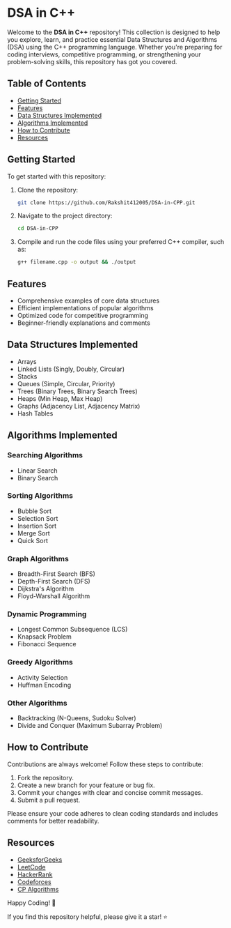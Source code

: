 # DSA in C++

Welcome to the **DSA in C++** repository! This collection is designed to help you explore, learn, and practice essential Data Structures and Algorithms (DSA) using the C++ programming language. Whether you're preparing for coding interviews, competitive programming, or strengthening your problem-solving skills, this repository has got you covered.

## Table of Contents

- [Getting Started](#getting-started)
- [Features](#features)
- [Data Structures Implemented](#data-structures-implemented)
- [Algorithms Implemented](#algorithms-implemented)
- [How to Contribute](#how-to-contribute)
- [Resources](#resources)

## Getting Started

To get started with this repository:

1. Clone the repository:
   ```bash
   git clone https://github.com/Rakshit412005/DSA-in-CPP.git
   ```
2. Navigate to the project directory:
   ```bash
   cd DSA-in-CPP
   ```
3. Compile and run the code files using your preferred C++ compiler, such as:
   ```bash
   g++ filename.cpp -o output && ./output
   ```

## Features

- Comprehensive examples of core data structures
- Efficient implementations of popular algorithms
- Optimized code for competitive programming
- Beginner-friendly explanations and comments

## Data Structures Implemented

- Arrays
- Linked Lists (Singly, Doubly, Circular)
- Stacks
- Queues (Simple, Circular, Priority)
- Trees (Binary Trees, Binary Search Trees)
- Heaps (Min Heap, Max Heap)
- Graphs (Adjacency List, Adjacency Matrix)
- Hash Tables

## Algorithms Implemented

### Searching Algorithms
- Linear Search
- Binary Search

### Sorting Algorithms
- Bubble Sort
- Selection Sort
- Insertion Sort
- Merge Sort
- Quick Sort

### Graph Algorithms
- Breadth-First Search (BFS)
- Depth-First Search (DFS)
- Dijkstra's Algorithm
- Floyd-Warshall Algorithm

### Dynamic Programming
- Longest Common Subsequence (LCS)
- Knapsack Problem
- Fibonacci Sequence

### Greedy Algorithms
- Activity Selection
- Huffman Encoding

### Other Algorithms
- Backtracking (N-Queens, Sudoku Solver)
- Divide and Conquer (Maximum Subarray Problem)

## How to Contribute

Contributions are always welcome! Follow these steps to contribute:

1. Fork the repository.
2. Create a new branch for your feature or bug fix.
3. Commit your changes with clear and concise commit messages.
4. Submit a pull request.

Please ensure your code adheres to clean coding standards and includes comments for better readability.

## Resources

- [GeeksforGeeks](https://www.geeksforgeeks.org/)
- [LeetCode](https://leetcode.com/)
- [HackerRank](https://www.hackerrank.com/)
- [Codeforces](https://codeforces.com/)
- [CP Algorithms](https://cp-algorithms.com/)

Happy Coding! :rocket:

If you find this repository helpful, please give it a star! :star:
